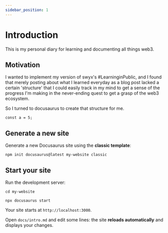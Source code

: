 ```yaml
---
sidebar_position: 1
---
```


#  Introduction

This is my personal diary for learning and documenting all things web3.
## Motivation

I wanted to implement my version of swyx's #LearninginPublic, and I found that merely posting about what I learned everyday as a blog post lacked a certain 'structure' that I could easily track in my mind to get a sense of the progress I'm making in the never-ending quest to get a grasp of the web3 ecosystem.

So I turned to docusaurus to create that structure for me.

```
const a = 5;
```

## Generate a new site

Generate a new Docusaurus site using the **classic template**:

```shell
npm init docusaurus@latest my-website classic
```

## Start your site

Run the development server:

```shell
cd my-website

npx docusaurus start
```

Your site starts at `http://localhost:3000`.

Open `docs/intro.md` and edit some lines: the site **reloads automatically** and displays your changes.
